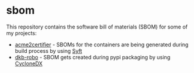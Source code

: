<!-- markdownlint-disable  MD013 -->
# sbom

This repository contains the software bill of materials (SBOM) for some of my projects:

- [acme2certifier](https://github.com/grindsa/acme2certifier) - SBOMs for the containers are being generated during build process by using [Syft](https://github.com/anchore/syft)
- [dkb-robo](https://github.com/grindsa/dkb-robo) - SBOM gets created during pypi packaging by using [CycloneDX](https://cyclonedx-bom-tool.readthedocs.io/en/latest/index.html)
